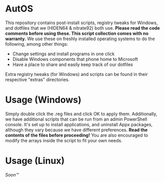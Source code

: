 # AutOS
This repository contains post-install scripts, registry tweaks for Windows, and dotfiles that we (HIDEN64 & nitrate92) both use. **Please read the code comments before using these. This script collection comes with no warranty.** We use these on freshly installed operating systems to do the following, among other things:

* Change settings and install programs in one click
* Disable Windows components that phone home to Microsoft
* Have a place to share and easily keep track of our dotfiles

Extra registry tweaks (for Windows) and scripts can be found in their respective "extras" directories.

# Usage (Windows)
Simply double click the .reg files and click OK to apply them. Additionally, we have additional scripts that can be run from an admin PowerShell console. It's set up to install applications, and uninstall Appx packages, although they vary because we have different preferences. **Read the contents of the files before proceeding!** You are also encouraged to modify the arrays inside the script to fit your own needs.

# Usage (Linux)
*Soon™*